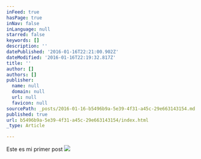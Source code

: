 ```yaml
---
inFeed: true
hasPage: true
inNav: false
inLanguage: null
starred: false
keywords: []
description: ''
datePublished: '2016-01-16T22:21:00.902Z'
dateModified: '2016-01-16T22:19:32.817Z'
title: ''
author: []
authors: []
publisher:
  name: null
  domain: null
  url: null
  favicon: null
sourcePath: _posts/2016-01-16-b5496b9a-5e39-4f31-a45c-29e663143154.md
published: true
url: b5496b9a-5e39-4f31-a45c-29e663143154/index.html
_type: Article

---
```

Este es mi primer post
![](https://the-grid-user-content.s3-us-west-2.amazonaws.com/91a857a7-d6bc-48d9-b4f3-544315824c70.jpg)